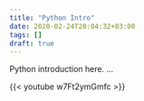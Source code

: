 ```yaml
---
title: "Python Intro"
date: 2020-02-24T20:04:32+03:00
tags: []
draft: true
---
```

Python introduction here. ...

{{< youtube w7Ft2ymGmfc >}}
